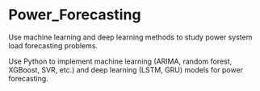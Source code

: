 # Power_Forecasting
Use machine learning and deep learning methods to study power system load forecasting problems.

Use Python to implement machine learning (ARIMA, random forest, XGBoost, SVR, etc.) and deep learning (LSTM, GRU) models for power forecasting.
